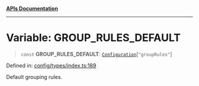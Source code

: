 [**APIs Documentation**](../README.md)

***

# Variable: GROUP\_RULES\_DEFAULT

> `const` **GROUP\_RULES\_DEFAULT**: [`Configuration`](../interfaces/Configuration.md)\[`"groupRules"`\]

Defined in: [config/types/index.ts:189](https://github.com/daidodo/format-imports/blob/fa507828ea2705f4ecb83df3b3b0422b1a8a80a7/src/lib/config/types/index.ts#L189)

Default grouping rules.
